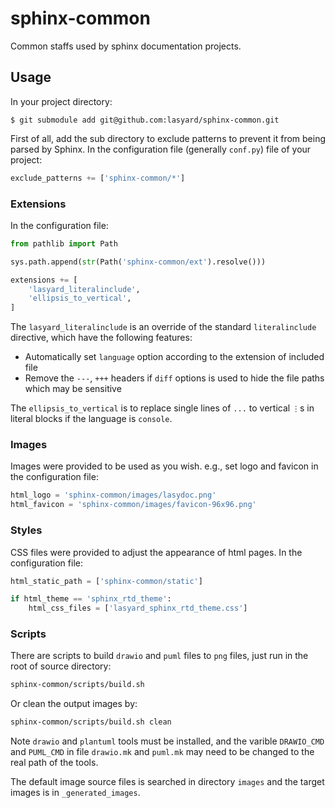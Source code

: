# sphinx-common

Common staffs used by sphinx documentation projects.

## Usage

In your project directory:

```console
$ git submodule add git@github.com:lasyard/sphinx-common.git
```

First of all, add the sub directory to exclude patterns to prevent it from being parsed by Sphinx. In the configuration file (generally `conf.py`) file of your project:

```py
exclude_patterns += ['sphinx-common/*']
```

### Extensions

In the configuration file:

```py
from pathlib import Path

sys.path.append(str(Path('sphinx-common/ext').resolve()))

extensions += [
    'lasyard_literalinclude',
    'ellipsis_to_vertical',
]
```

The `lasyard_literalinclude` is an override of the standard `literalinclude` directive, which have the following features:

- Automatically set `language` option according to the extension of included file
- Remove the `---`, `+++` headers if `diff` options is used to hide the file paths which may be sensitive

The `ellipsis_to_vertical` is to replace single lines of `...` to vertical `⋮`s in literal blocks if the language is `console`.

### Images

Images were provided to be used as you wish. e.g., set logo and favicon in the configuration file:

```py
html_logo = 'sphinx-common/images/lasydoc.png'
html_favicon = 'sphinx-common/images/favicon-96x96.png'
```

### Styles

CSS files were provided to adjust the appearance of html pages. In the configuration file:

```py
html_static_path = ['sphinx-common/static']

if html_theme == 'sphinx_rtd_theme':
    html_css_files = ['lasyard_sphinx_rtd_theme.css']
```

### Scripts

There are scripts to build `drawio` and `puml` files to `png` files, just run in the root of source directory:

```sh
sphinx-common/scripts/build.sh
```

Or clean the output images by:

```sh
sphinx-common/scripts/build.sh clean
```

Note `drawio` and `plantuml` tools must be installed, and the varible `DRAWIO_CMD` and `PUML_CMD` in file `drawio.mk` and `puml.mk` may need to be changed to the real path of the tools.

The default image source files is searched in directory `images` and the target images is in `_generated_images`.
